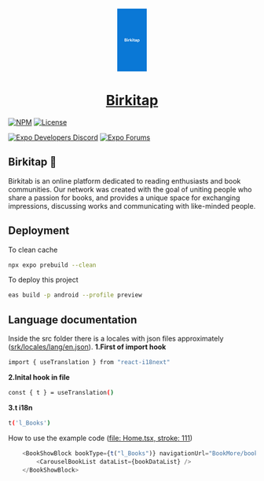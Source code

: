 <p align="center">
  <a href="https://expo.dev/">
    <img alt="expo" height="128" src="assets/splash.png">
    <h1 align="center">Birkitap</h1>
  </a>
</p>

[![NPM](https://img.shields.io/npm/v/eas-cli-local-build-plugin/latest.svg)](https://npmjs.com/package/eas-cli-local-build-plugin)
[![License](https://img.shields.io/badge/license-BSL-green.svg?style=flat)](https://github.com/expo/turtle/blob/master/LICENSE)

[![Expo Developers Discord](https://img.shields.io/badge/Expo%20Developers-e01563.svg?logo=discord)](https://discord.gg/4gtbPAdpaE)
[![Expo Forums](https://img.shields.io/badge/Expo%20Forums-blue.svg)](https://forums.expo.dev/)

## Birkitap 📖
Birkitab is an online platform dedicated to reading enthusiasts and book communities. Our network was created with the goal of uniting people who share a passion for books, and provides a unique space for exchanging impressions, discussing works and communicating with like-minded people.


## Deployment

To clean cache 
```bash
npx expo prebuild --clean
```
To deploy this project

```bash
eas build -p android --profile preview
```


## Language documentation


Inside the src folder there is a locales with json files approximately ([srk/locales/lang/en.json](https://github.com/yrysNM/bir-kitap/blob/main/src/locales/lang/en.json)).
**1.First of import hook**
```bash
import { useTranslation } from "react-i18next"
```
**2.Inital hook in file**
```bash
const { t } = useTranslation()
```

**3.t i18n**
```bash
t('l_Books')
```

How to use the example code ([file: Home.tsx, stroke: 111](https://github.com/yrysNM/bir-kitap/blob/main/src/screens/tabbar/Home.tsx))
```typescript
    <BookShowBlock bookType={t("l_Books")} navigationUrl="BookMore/books">
        <CarouselBookList dataList={bookDataList} />
    </BookShowBlock>
```
